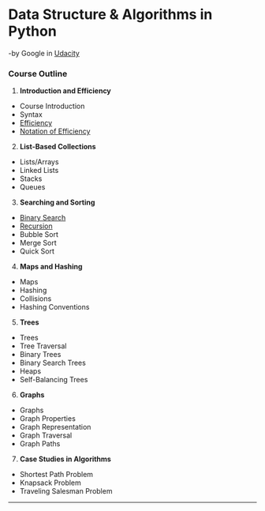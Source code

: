 
# Data Structure & Algorithms in Python
-by Google in [Udacity](https://www.udacity.com/course/data-structures-and-algorithms-in-python--ud513)

### Course Outline


1. **Introduction and Efficiency**
- Course Introduction
- Syntax
- [Efficiency](https://youtu.be/xHwIU4j3gBc)
- [Notation of Efficiency](https://youtu.be/ZeGnkrKZWBQ)
2. **List-Based Collections**
- Lists/Arrays
- Linked Lists
- Stacks
- Queues
3. **Searching and Sorting**
- [Binary Search](https://youtu.be/0VN5iwEyq4c)
- [Recursion](https://youtu.be/_aI2Jch6Epk)
- Bubble Sort
- Merge Sort
- Quick Sort
4. **Maps and Hashing**
- Maps
- Hashing
- Collisions
- Hashing Conventions
5. **Trees**
- Trees
- Tree Traversal
- Binary Trees
- Binary Search Trees
- Heaps
- Self-Balancing Trees
6. **Graphs**
- Graphs
- Graph Properties
- Graph Representation
- Graph Traversal
- Graph Paths
7. **Case Studies in Algorithms**
- Shortest Path Problem
- Knapsack Problem
- Traveling Salesman Problem

<hr>





